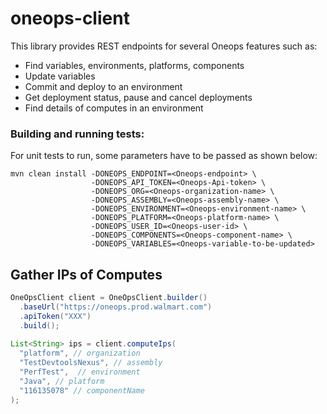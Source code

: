 # oneops-client

This library provides REST endpoints for several Oneops features such as:
- Find variables, environments, platforms, components
- Update variables
- Commit and deploy to an environment
- Get deployment status, pause and cancel deployments
- Find details of computes in an environment

### Building and running tests:
For unit tests to run, some parameters have to be passed as shown below:
```
mvn clean install -DONEOPS_ENDPOINT=<Oneops-endpoint> \
                  -DONEOPS_API_TOKEN=<Oneops-Api-token> \
                  -DONEOPS_ORG=<Oneops-organization-name> \
                  -DONEOPS_ASSEMBLY=<Oneops-assembly-name> \
                  -DONEOPS_ENVIRONMENT=<Oneops-environment-name> \
                  -DONEOPS_PLATFORM=<Oneops-platform-name> \
                  -DONEOPS_USER_ID=<Oneops-user-id> \
                  -DONEOPS_COMPONENTS=<Oneops-component-name> \
                  -DONEOPS_VARIABLES=<Oneops-variable-to-be-updated>
```

## Gather IPs of Computes

```java
OneOpsClient client = OneOpsClient.builder()
  .baseUrl("https://oneops.prod.walmart.com")
  .apiToken("XXX")
  .build();
     
List<String> ips = client.computeIps(
  "platform", // organization
  "TestDevtoolsNexus", // assembly
  "PerfTest",  // environment
  "Java", // platform
  "116135078" // componentName
);
```
